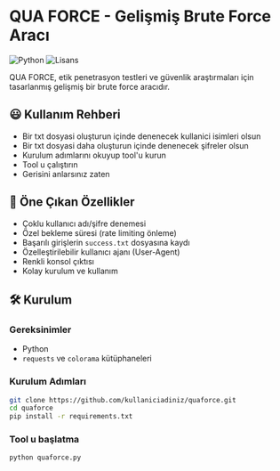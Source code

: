 # QUA FORCE - Gelişmiş Brute Force Aracı

![Python](https://img.shields.io/badge/Python-3.6%2B-blue)
![Lisans](https://img.shields.io/badge/Lisans-MIT-green)

QUA FORCE, etik penetrasyon testleri ve güvenlik araştırmaları için tasarlanmış gelişmiş bir brute force aracıdır.

## 😃 Kullanım Rehberi
- Bir txt dosyasi oluşturun içinde denenecek kullanici isimleri olsun
- Bir txt dosyasi daha oluşturun içinde denenecek şifreler olsun
- Kurulum adımlarını okuyup tool'u kurun
- Tool u çalıştırın
- Gerisini anlarsınız zaten

## 🌟 Öne Çıkan Özellikler
- Çoklu kullanıcı adı/şifre denemesi
- Özel bekleme süresi (rate limiting önleme)
- Başarılı girişlerin `success.txt` dosyasına kaydı
- Özelleştirilebilir kullanıcı ajanı (User-Agent)
- Renkli konsol çıktısı
- Kolay kurulum ve kullanım

## 🛠️ Kurulum

### Gereksinimler
- Python
- `requests` ve `colorama` kütüphaneleri

### Kurulum Adımları
```bash
git clone https://github.com/kullaniciadiniz/quaforce.git
cd quaforce
pip install -r requirements.txt

```
### Tool u başlatma
```bash
python quaforce.py
